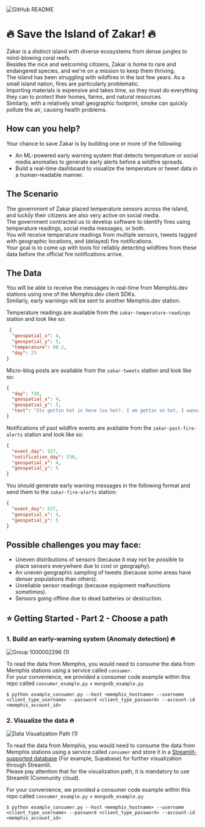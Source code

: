 ![GitHub README](https://github.com/memphisdev/save-zakar-hackathon/assets/70286779/608ddd4f-4b71-484f-8d10-ebed3622d13e)


# 🔥 Save the Island of Zakar! 🔥 #
Zakar is a distinct island with diverse ecosystems from dense jungles to mind-blowing coral reefs.<br>
Besides the nice and welcoming citizens, Zakar is home to rare and endangered species, and we're on a mission to keep them thriving.<br>
The island has been struggling with wildfires in the last few years.  As a small island nation, fires are particularly problematic.<br>
Importing materials is expensive and takes time, so they must do everything they can to protect their homes, farms, and natural resources.<br>
Similarly, with a relatively small geographic footprint, smoke can quickly pollute the air, causing health problems.

## How can you help? ##
Your chance to save Zakar is by building one or more of the following:

* An ML-powered early warning system that detects temperature or social media anomalies to generate early alerts before a wildfire spreads.
* Build a real-time dashboard to visualize the temperature or tweet data in a human-readable manner.

## The Scenario ##

The government of Zakar placed temperature sensors across the island, and luckily their citizens are also very active on social media.  
The government contracted us to develop software to identify fires using temperature readings, social media messages, or both.  
You will receive temperature readings from multiple sensors, tweets tagged with geographic locations, and (delayed) fire notifications.<br>
Your goal is to come up with tools for reliably detecting wildfires from these data before the official fire notifications arrive.

## The Data 
You will be able to receive the messages in real-time from Memphis.dev stations using one of the Memphis.dev client SDKs.<br> 
Similarly, early warnings will be sent to another Memphis.dev station.

Temperature readings are available from the `zakar-temperature-readings` station and look like so:

```json
 {
  "geospatial_x": 4,
  "geospatial_y": 5,
  "temperature": 80.2,
  "day": 23
}
```

Micro-blog posts are available from the `zakar-tweets` station and look like so:

```json
{
  "day": 728,
  "geospatial_x": 4,
  "geospatial_y": 5,
  "text": "Its gettin hot in here (so hot). I am gettin so hot, I wanna take my clothes off"
}
```

Notifications of past wildfire events are available from the `zakar-past-fire-alerts` station and look like so:
```json
{
  "event_day": 527,
  "notification_day": 530,
  "geospatial_x": 4,
  "geospatial_y": 5
}
```

You should generate early warning messages in the following format and send them to the `zakar-fire-alerts` station:

```json
{
  "event_day": 527,
  "geospatial_x": 4,
  "geospatial_y": 5
}
```

## Possible challenges you may face:
* Uneven distributions of sensors (because it may not be possible to place sensors everywhere due to cost or geography).<br>
* An uneven geographic sampling of tweets (because some areas have denser populations than others).<br>
* Unreliable sensor readings (because equipment malfunctions sometimes).<br>
* Sensors going offline due to dead batteries or destruction.

## ⭐ Getting Started - Part 2 - Choose a path
### 1. Build an early-warning system (Anomaly detection) 🔥
![Group 1000002296 (1)](https://github.com/memphisdev/save-zakar-hackathon/assets/107035359/b6c40f6f-5530-4a37-b3cb-e0e31d6aae95)

To read the data from Memphis, you would need to consume the data from Memphis stations using a service called `consumer`.<br>
For your convenience, we provided a consumer code example within this repo called `consumer_example.py` + `mongodb_example.py`
```
$ python example_consumer.py --host <memphis_hostname> --username <client_type_username> --password <client_type_password> --account-id <memphis_account_id>
```

### 2. Visualize the data 🔥
![Data Visualization Path (1)](https://github.com/memphisdev/save-zakar-hackathon/assets/107035359/c167f35f-657e-43f3-9d74-dcc999e9505e)

To read the data from Memphis, you would need to consume the data from Memphis stations using a service called `consumer` and store it in a [Streamlit-supported database](https://docs.streamlit.io/knowledge-base/tutorials/databases) (For example, Supabase) for further visualization through Streamlit.<br>
Please pay attention that for the visualization path, it is mandatory to use Streamlit (Community cloud).

For your convenience, we provided a consumer code example within this repo called `consumer_example.py` + `mongodb_example.py`
```
$ python example_consumer.py --host <memphis_hostname> --username <client_type_username> --password <client_type_password> --account-id <memphis_account_id>
```




